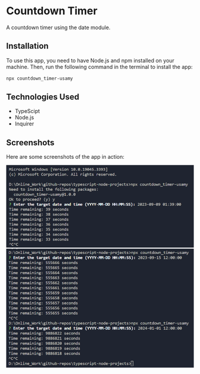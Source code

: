 # Countdown Timer

A countdown timer using the date module.

## Installation

To use this app, you need to have Node.js and npm installed on your machine. Then, run the following command in the terminal to install the app:

```bash
npx countdown_timer-usamy
```

## Technologies Used

- TypeScipt
- Node.js
- Inquirer

## Screenshots

Here are some screenshots of the app in action:

![Alt text](image.png)
![Alt text](image-1.png)
